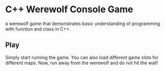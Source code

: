 # C++ Werewolf Console Game

a werewolf game that demonstrates basic understanding of programming with function and class in C++.

## Play

Simply start running the game. You can also load different game slots for different maps. Now, run away from the werewolf and do not hit the wall!
